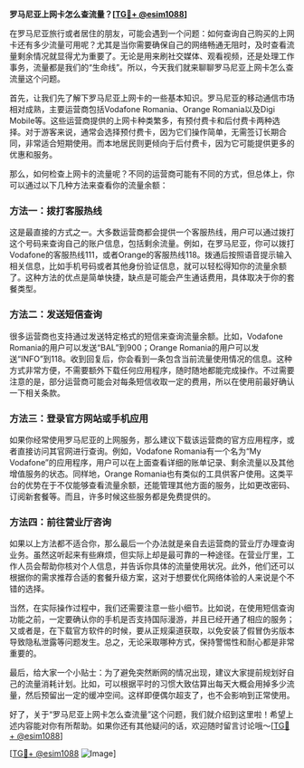 **罗马尼亚上网卡怎么查流量？[[TG💪+ @esim1088](https://t.me/s/esim1088)]**

在罗马尼亚旅行或者居住的朋友，可能会遇到一个问题：如何查询自己购买的上网卡还有多少流量可用呢？尤其是当你需要确保自己的网络畅通无阻时，及时查看流量剩余情况就显得尤为重要了。无论是用来刷社交媒体、观看视频，还是处理工作事务，流量都是我们的“生命线”。所以，今天我们就来聊聊罗马尼亚上网卡怎么查流量这个问题。

首先，让我们先了解下罗马尼亚上网卡的一些基本知识。罗马尼亚的移动通信市场相对成熟，主要运营商包括Vodafone Romania、Orange Romania以及Digi Mobile等。这些运营商提供的上网卡种类繁多，有预付费卡和后付费卡两种选择。对于游客来说，通常会选择预付费卡，因为它们操作简单，无需签订长期合同，非常适合短期使用。而本地居民则更倾向于后付费卡，因为它可能提供更多的优惠和服务。

那么，如何检查上网卡的流量呢？不同的运营商可能有不同的方式，但总体上，你可以通过以下几种方法来查看你的流量余额：

### 方法一：拨打客服热线
这是最直接的方式之一。大多数运营商都会提供一个客服热线，用户可以通过拨打这个号码来查询自己的账户信息，包括剩余流量。例如，在罗马尼亚，你可以拨打Vodafone的客服热线111，或者Orange的客服热线118。拨通后按照语音提示输入相关信息，比如手机号码或者其他身份验证信息，就可以轻松得知你的流量余额了。这种方法的优点是简单快捷，缺点是可能会产生通话费用，具体取决于你的套餐类型。

### 方法二：发送短信查询
很多运营商也支持通过发送特定格式的短信来查询流量余额。比如，Vodafone Romania的用户可以发送“BAL”到900；Orange Romania的用户可以发送“INFO”到118。收到回复后，你会看到一条包含当前流量使用情况的信息。这种方式非常方便，不需要额外下载任何应用程序，随时随地都能完成操作。不过需要注意的是，部分运营商可能会对每条短信收取一定的费用，所以在使用前最好确认一下相关条款。

### 方法三：登录官方网站或手机应用
如果你经常使用罗马尼亚的上网服务，那么建议下载该运营商的官方应用程序，或者直接访问其官网进行查询。例如，Vodafone Romania有一个名为“My Vodafone”的应用程序，用户可以在上面查看详细的账单记录、剩余流量以及其他增值服务的状态。同样地，Orange Romania也有类似的工具供客户使用。这类平台的优势在于不仅能够查看流量余额，还能管理其他方面的服务，比如更改密码、订阅新套餐等。而且，许多时候这些服务都是免费提供的。

### 方法四：前往营业厅咨询
如果以上方法都不适合你，那么最后一个办法就是亲自去运营商的营业厅办理查询业务。虽然这听起来有些麻烦，但实际上却是最可靠的一种途径。在营业厅里，工作人员会帮助你核对个人信息，并告诉你具体的流量使用状况。此外，他们还可以根据你的需求推荐合适的套餐升级方案，这对于想要优化网络体验的人来说是个不错的选择。

当然，在实际操作过程中，我们还需要注意一些小细节。比如说，在使用短信查询功能之前，一定要确认你的手机是否支持国际漫游，并且已经开通了相应的服务；又或者是，在下载官方软件的时候，要从正规渠道获取，以免安装了假冒伪劣版本导致隐私泄露等问题发生。总之，无论采取哪种方式，保持警惕性和耐心都是非常重要的。

最后，给大家一个小贴士：为了避免突然断网的情况出现，建议大家提前规划好自己的流量消耗计划。比如，可以根据平时的习惯大致估算出每天大概会用掉多少流量，然后预留出一定的缓冲空间。这样即便偶尔超支了，也不会影响到正常使用。

好了，关于“罗马尼亚上网卡怎么查流量”这个问题，我们就介绍到这里啦！希望上述内容能对你有所帮助。如果你还有其他疑问的话，欢迎随时留言讨论哦～[[TG💪+ @esim1088](https://t.me/s/esim1088)] 

[[TG💪+ @esim1088](https://t.me/s/esim1088) ![Image](https://i.postimg.cc/4NQfJmqS/Snipaste-2025-05-13-00-14-12.png)]